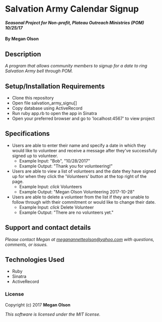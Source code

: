 # Salvation Army Calendar Signup

#### _Seasonal Project for Non-profit, Plateau Outreach Ministries (POM) 10/25/17_

#### By Megan Olson

## Description

_A program that allows community members to signup for a date to ring Salvation Army bell through POM._

## Setup/Installation Requirements

* Clone this repository
* Open file salvation_army_signu[]
* Copy database using ActiveRecord
* Run ruby app.rb to open the app in Sinatra
* Open your preferred browser and go to 'localhost:4567' to view project

## Specifications

* Users are able to enter their name and specify a date in which they would like to volunteer and receive a message after they've successfully signed up to volunteer.
  * Example Input: "Bob", "10/28/2017"
  * Example Output: "Thank you for volunteering!"
* Users are able to view a list of volunteers and the date they have signed up for when they click the 'Volunteers' button at the top right of the page.
  * Example Input: *click* Volunteers
  * Example Output: "Megan Olson Volunteering 2017-10-28"
* Users are able to delete a volunteer from the list if they are unable to follow through with their commitment or would like to change their date.
  * Example Input: *click* Delete Volunteer
  * Example Output: "There are no volunteers yet."


## Support and contact details

_Please contact Megan at meganannetteolson@yahoo.com with questions, comments, or issues._

## Technologies Used

* Ruby
* Sinatra
* ActiveRecord

### License

Copyright (c) 2017 **Megan Olson**

*This software is licensed under the MIT license.*
